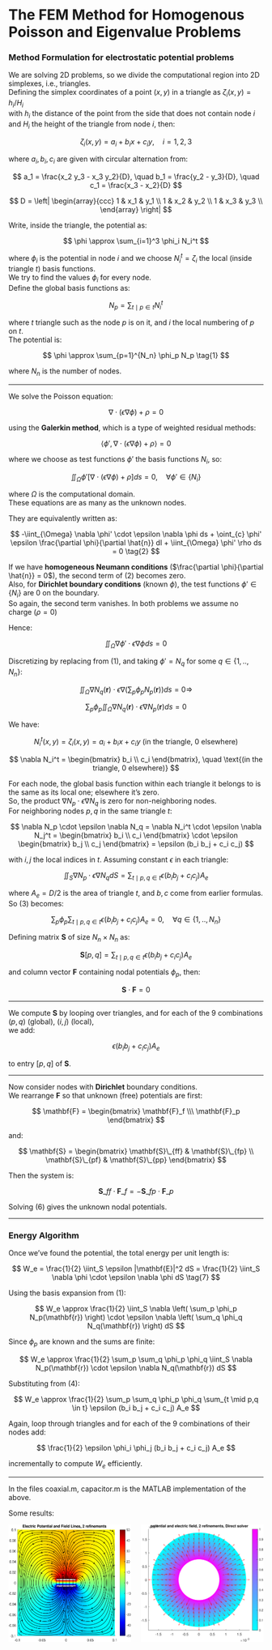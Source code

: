 # The FEM Method for Homogenous Poisson and Eigenvalue Problems

### Method Formulation for electrostatic potential problems

We are solving 2D problems, so we divide the computational region into 2D simplexes, i.e., triangles.  
Defining the simplex coordinates of a point $(x,y)$ in a triangle as $\zeta_i(x,y) = h_i / H_i$  
with $h_i$ the distance of the point from the side that does not contain node $i$  
and $H_i$ the height of the triangle from node $i$, then:

$$
\zeta_i(x,y) = a_i + b_ix + c_iy, \quad i = 1,2,3
$$

where $a_i, b_i, c_i$ are given with circular alternation from:

$$
a_1 = \frac{x_2 y_3 - x_3 y_2}{D}, \quad
b_1 = \frac{y_2 - y_3}{D}, \quad
c_1 = \frac{x_3 - x_2}{D}
$$

$$
D =  
\left| 
\begin{array}{ccc}
1 & x_1 & y_1 \\
1 & x_2 & y_2 \\
1 & x_3 & y_3 \\
\end{array} 
\right|
$$

Write, inside the triangle, the potential as:

$$
\phi \approx \sum_{i=1}^3 \phi_i N_i^t
$$

where $\phi_i$ is the potential in node $i$ and we choose $N_i^t = \zeta_i$ the local (inside triangle $t$) basis functions.  
We try to find the values $\phi_i$ for every node.  
Define the global basis functions as:

$$
N_p = \sum_{t \mid p \in t} N_i^t
$$

where $t$ triangle such as the node $p$ is on it, and $i$ the local numbering of $p$ on $t$.  
The potential is:

$$
\phi \approx \sum_{p=1}^{N_n} \phi_p N_p
\tag{1}
$$

where $N_n$ is the number of nodes.

---

We solve the Poisson equation:

$$
\nabla \cdot (\epsilon \nabla \phi) + \rho = 0
$$

using the **Galerkin method**, which is a type of weighted residual methods:

$$
\langle \phi', \nabla \cdot (\epsilon \nabla \phi) + \rho \rangle = 0
$$

where we choose as test functions $\phi'$ the basis functions $N_i$, so:

$$
\iint_{\Omega} \phi' [ \nabla \cdot (\epsilon \nabla \phi) + \rho ] ds = 0, \quad \forall \phi' \in \{N_i\}
$$

where $\Omega$ is the computational domain.  
These equations are as many as the unknown nodes.

They are equivalently written as:

$$
-\iint_{\Omega} \nabla \phi' \cdot \epsilon \nabla \phi  ds + \oint_{c} \phi' \epsilon \frac{\partial \phi}{\partial \hat{n}} dl + \iint_{\Omega} \phi' \rho ds = 0
\tag{2}
$$

If we have **homogeneous Neumann conditions** ($\frac{\partial \phi}{\partial \hat{n}} = 0$), the second term of (2) becomes zero.  
Also, for **Dirichlet boundary conditions** (known $\phi$), the test functions $\phi' \in \{N_i\}$ are 0 on the boundary.  
So again, the second term vanishes. In both problems we assume
no charge ($\rho = 0$)

Hence:

$$
\iint_{\Omega} \nabla \phi' \cdot \epsilon \nabla \phi  ds = 0
$$

Discretizing by replacing from (1), and taking $\phi' = N_q$ for some $q \in \left \{1,..,N_n\right \}$:

$$
\iint_{\Omega} \nabla N_q(\mathbf{r}) \cdot \epsilon \nabla \left( \sum_p \phi_p N_p(\mathbf{r}) \right) ds = 0 \Rightarrow 
$$

$$
\sum_p \phi_p \iint_{\Omega} \nabla N_q(\mathbf{r}) \cdot \epsilon \nabla N_p(\mathbf{r})  ds = 0
\tag{3}
$$

We have:

$$
N_i^t (x,y) = \zeta_i(x,y) = a_i + b_i x + c_i y \text{ (in the triangle, 0 elsewhere)}
$$

$$
\nabla N_i^t =
\begin{bmatrix}
b_i \\
c_i
\end{bmatrix}, \quad \text{(in the triangle, 0 elsewhere)}
$$

For each node, the global basis function within each triangle it belongs to is the same as its local one; elsewhere it’s zero.  
So, the product $\nabla N_p \cdot \epsilon \nabla N_q$ is zero for non-neighboring nodes.  
For neighboring nodes $p, q$ in the same triangle $t$:

$$
\nabla N_p \cdot \epsilon \nabla N_q =
\nabla N_i^t \cdot \epsilon \nabla N_j^t =
\begin{bmatrix}
b_i \\
c_i
\end{bmatrix}
\cdot \epsilon
\begin{bmatrix}
b_j \\
c_j
\end{bmatrix}
= \epsilon (b_i b_j + c_i c_j)
$$

with $i, j$ the local indices in $t$. Assuming constant $\epsilon$ in each triangle:

$$
\iint_S \nabla N_p \cdot \epsilon \nabla N_q  dS = \sum_{t \mid p,q \in t} \epsilon (b_i b_j + c_i c_j) A_e
\tag{4}
$$

where $A_e = D/2$ is the area of triangle $t$, and $b, c$ come from earlier formulas.  
So (3) becomes:

$$
\sum_p \phi_p \sum_{t \mid p,q \in t} \epsilon (b_i b_j + c_i c_j) A_e = 0, \quad \forall q \in \left \{1,..,N_n \right \}
\tag{5}
$$

Defining matrix $\mathbf{S}$ of size $N_n \times N_n$ as:

$$
\mathbf{S}[p,q] = \sum_{t \mid p,q \in t} \epsilon (b_i b_j + c_i c_j) A_e
$$

and column vector $\mathbf{F}$ containing nodal potentials $\phi_p$, then:

$$
\mathbf{S} \cdot \mathbf{F} = 0
$$

---

We compute $\mathbf{S}$ by looping over triangles, and for each of the 9 combinations $(p,q)$ (global), $(i,j)$ (local),  
we add:

$$
\epsilon (b_i b_j + c_i c_j) A_e
$$

to entry $[p,q]$ of $\mathbf{S}$.

---

Now consider nodes with **Dirichlet** boundary conditions.  
We rearrange $\mathbf{F}$ so that unknown (free) potentials are first:




$$
\mathbf{F} = 
\begin{bmatrix}
\mathbf{F}_f \\\ \mathbf{F}_p
\end{bmatrix}
$$

and:

$$
\mathbf{S} =
\begin{bmatrix}
\mathbf{S}\_{ff} & \mathbf{S}\_{fp} \\
\mathbf{S}\_{pf} & \mathbf{S}\_{pp}
\end{bmatrix}
$$





Then the system is:

$$
\mathbf{S}\_{ff} \cdot \mathbf{F}\_f = - \mathbf{S}\_{fp} \cdot \mathbf{F}\_p \tag{6}
$$

Solving (6) gives the unknown nodal potentials.

---

### Energy Algorithm

Once we’ve found the potential, the total energy per unit length is:

$$
W_e = \frac{1}{2} \iint_S \epsilon |\mathbf{E}|^2  dS = \frac{1}{2} \iint_S \nabla \phi \cdot \epsilon \nabla \phi  dS
\tag{7}
$$

Using the basis expansion from (1):

$$
W_e \approx \frac{1}{2} \iint_S \nabla \left( \sum_p \phi_p N_p(\mathbf{r}) \right) \cdot \epsilon \nabla \left( \sum_q \phi_q N_q(\mathbf{r}) \right) dS
$$

Since $\phi_p$ are known and the sums are finite:

$$
W_e \approx \frac{1}{2} \sum_p \sum_q \phi_p \phi_q \iint_S \nabla N_p(\mathbf{r}) \cdot \epsilon \nabla N_q(\mathbf{r})  dS
$$

Substituting from (4):

$$
W_e \approx \frac{1}{2} \sum_p \sum_q \phi_p \phi_q \sum_{t \mid p,q \in t} \epsilon (b_i b_j + c_i c_j) A_e
$$

Again, loop through triangles and for each of the 9 combinations of their nodes add:

$$
\frac{1}{2} \epsilon \phi_i \phi_j (b_i b_j + c_i c_j) A_e
$$

incrementally to compute $W_e$ efficiently.

--- 


In the files coaxial.m, capacitor.m is the MATLAB implementation of the above.

Some results:


<div style="display: flex; justify-content: space-between;">
  <img src="plots/markdown_capacitor.png" alt="Capacitor" width="48%" />
  <img src="plots/markdown_coaxial.png" alt="Coaxial" width="48%" />
</div>
